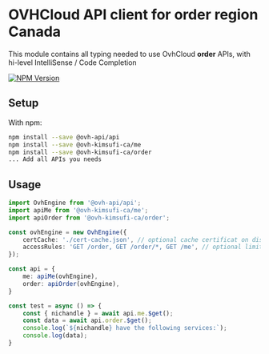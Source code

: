 # OVHCloud API client for **order** region Canada

This module contains all typing needed to use OvhCloud **order** APIs, with hi-level IntelliSense / Code Completion

[![NPM Version](https://img.shields.io/npm/v/@ovh-kimsufi-ca/order.svg?style=flat)](https://www.npmjs.org/package/@ovh-kimsufi-ca/order)

## Setup

With npm:

```bash
npm install --save @ovh-api/api
npm install --save @ovh-kimsufi-ca/me
npm install --save @ovh-kimsufi-ca/order
... Add all APIs you needs
```

## Usage

```typescript
import OvhEngine from '@ovh-api/api';
import apiMe from '@ovh-kimsufi-ca/me';
import apiOrder from '@ovh-kimsufi-ca/order';

const ovhEngine = new OvhEngine({ 
    certCache: './cert-cache.json', // optional cache certificat on disk.
    accessRules: 'GET /order, GET /order/*, GET /me', // optional limit the requested privileges.
});

const api = {
    me: apiMe(ovhEngine),
    order: apiOrder(ovhEngine),
}

const test = async () => {
    const { nichandle } = await api.me.$get();
    const data = await api.order.$get();
    console.log(`${nichandle} have the following services:`);
    console.log(data);
}
```
